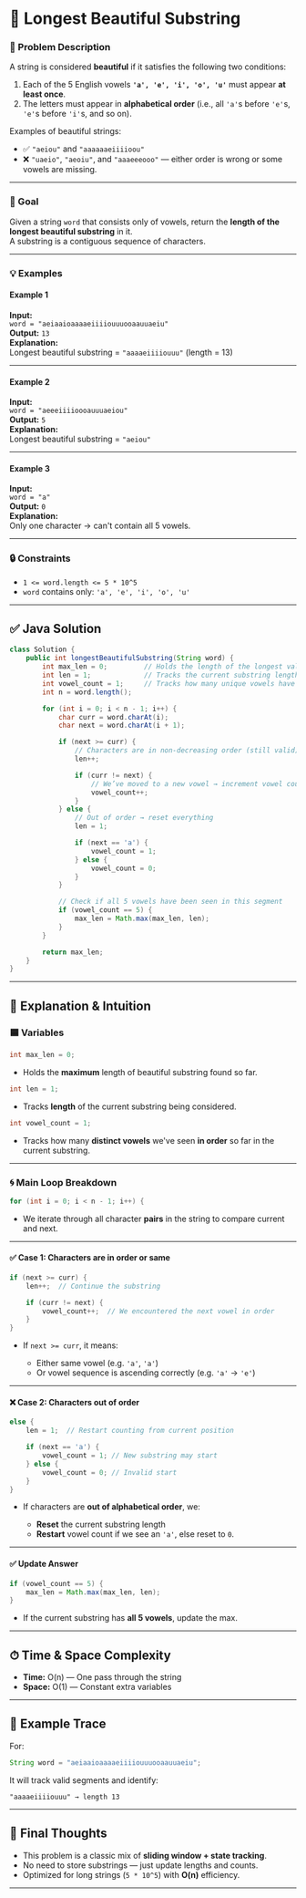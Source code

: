 
# 🌸 Longest Beautiful Substring

### 📝 Problem Description

A string is considered **beautiful** if it satisfies the following two conditions:

1. Each of the 5 English vowels **`'a', 'e', 'i', 'o', 'u'`** must appear **at least once**.
2. The letters must appear in **alphabetical order** (i.e., all `'a'`s before `'e'`s, `'e'`s before `'i'`s, and so on).

Examples of beautiful strings:
- ✅ `"aeiou"` and `"aaaaaaeiiiioou"`
- ❌ `"uaeio"`, `"aeoiu"`, and `"aaaeeeooo"` — either order is wrong or some vowels are missing.

---

### 🎯 Goal

Given a string `word` that consists only of vowels, return the **length of the longest beautiful substring** in it.  
A substring is a contiguous sequence of characters.

---

### 💡 Examples

#### Example 1
**Input:**  
`word = "aeiaaioaaaaeiiiiouuuooaauuaeiu"`  
**Output:** `13`  
**Explanation:**  
Longest beautiful substring = `"aaaaeiiiiouuu"` (length = 13)

---

#### Example 2
**Input:**  
`word = "aeeeiiiioooauuuaeiou"`  
**Output:** `5`  
**Explanation:**  
Longest beautiful substring = `"aeiou"`

---

#### Example 3
**Input:**  
`word = "a"`  
**Output:** `0`  
**Explanation:**  
Only one character → can't contain all 5 vowels.

---

### 🔒 Constraints

- `1 <= word.length <= 5 * 10^5`
- `word` contains only: `'a', 'e', 'i', 'o', 'u'`

---

## ✅ Java Solution

```java
class Solution {
    public int longestBeautifulSubstring(String word) {
        int max_len = 0;         // Holds the length of the longest valid substring
        int len = 1;             // Tracks the current substring length
        int vowel_count = 1;     // Tracks how many unique vowels have been seen in order
        int n = word.length();

        for (int i = 0; i < n - 1; i++) {
            char curr = word.charAt(i);
            char next = word.charAt(i + 1);

            if (next >= curr) {
                // Characters are in non-decreasing order (still valid)
                len++;

                if (curr != next) {
                    // We’ve moved to a new vowel → increment vowel count
                    vowel_count++;
                }
            } else {
                // Out of order → reset everything
                len = 1;

                if (next == 'a') {
                    vowel_count = 1;
                } else {
                    vowel_count = 0;
                }
            }

            // Check if all 5 vowels have been seen in this segment
            if (vowel_count == 5) {
                max_len = Math.max(max_len, len);
            }
        }

        return max_len;
    }
}
````

---

## 🧠 Explanation & Intuition

### 🟦 Variables

```java
int max_len = 0;
```

* Holds the **maximum** length of beautiful substring found so far.

```java
int len = 1;
```

* Tracks **length** of the current substring being considered.

```java
int vowel_count = 1;
```

* Tracks how many **distinct vowels** we've seen **in order** so far in the current substring.

---

### 🌀 Main Loop Breakdown

```java
for (int i = 0; i < n - 1; i++) {
```

* We iterate through all character **pairs** in the string to compare current and next.

---

#### ✅ Case 1: Characters are in order or same

```java
if (next >= curr) {
    len++;  // Continue the substring

    if (curr != next) {
        vowel_count++;  // We encountered the next vowel in order
    }
}
```

* If `next >= curr`, it means:

  * Either same vowel (e.g. `'a'`, `'a'`)
  * Or vowel sequence is ascending correctly (e.g. `'a'` → `'e'`)

---

#### ❌ Case 2: Characters out of order

```java
else {
    len = 1;  // Restart counting from current position

    if (next == 'a') {
        vowel_count = 1; // New substring may start
    } else {
        vowel_count = 0; // Invalid start
    }
}
```

* If characters are **out of alphabetical order**, we:

  * **Reset** the current substring length
  * **Restart** vowel count if we see an `'a'`, else reset to `0`.

---

#### ✅ Update Answer

```java
if (vowel_count == 5) {
    max_len = Math.max(max_len, len);
}
```

* If the current substring has **all 5 vowels**, update the max.

---

## ⏱ Time & Space Complexity

* **Time:** O(n) — One pass through the string
* **Space:** O(1) — Constant extra variables

---

## 🔁 Example Trace

For:

```java
String word = "aeiaaioaaaaeiiiiouuuooaauuaeiu";
```

It will track valid segments and identify:

```
"aaaaeiiiiouuu" → length 13
```

---

## 📌 Final Thoughts

* This problem is a classic mix of **sliding window + state tracking**.
* No need to store substrings — just update lengths and counts.
* Optimized for long strings (`5 * 10^5`) with **O(n)** efficiency.

---

